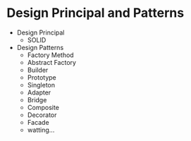 # Design Principal and Patterns
- Design Principal
  - SOLID
- Design Patterns
  - Factory Method
  - Abstract Factory
  - Builder
  - Prototype
  - Singleton
  - Adapter
  - Bridge
  - Composite
  - Decorator
  - Facade
  - watting...